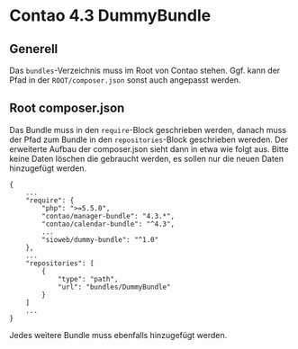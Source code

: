 # Contao 4.3 DummyBundle

## Generell

Das `bundles`-Verzeichnis muss im Root von Contao stehen. Ggf. kann der Pfad in der `ROOT/composer.json` sonst auch angepasst werden.

## Root composer.json

Das Bundle muss in den `require`-Block geschrieben werden, danach muss der Pfad zum Bundle in den `repositories`-Block geschrieben wereden. Der erweiterte Aufbau der composer.json sieht dann in etwa wie folgt aus. Bitte keine Daten löschen die gebraucht werden, es sollen nur die neuen Daten hinzugefügt werden.

	{
		...
		"require": {
		    "php": ">=5.5.0",
		    "contao/manager-bundle": "4.3.*",
		    "contao/calendar-bundle": "^4.3",
			...
			"sioweb/dummy-bundle": "^1.0"
		},
		...
		"repositories": [
	        {
	            "type": "path",
	            "url": "bundles/DummyBundle"
	        }
	    ]
		...
	}

Jedes weitere Bundle muss ebenfalls hinzugefügt werden.